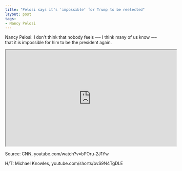 ```yaml
---
title: "Pelosi says it's 'impossible' for Trump to be reelected"
layout: post
tags:
- Nancy Pelosi
---
```


Nancy Pelosi: I don't think that nobody feels --- I think many of us know --- that it is impossible for him to be the president again.

<iframe width="560" height="315" src="https://www.youtube.com/embed/bPOru-2J1Yw?start=265&end=279" title="Pelosi says it's 'impossible' for Trump to be reelected" allow="accelerometer; autoplay; clipboard-write; encrypted-media; gyroscope; picture-in-picture; web-share" referrerpolicy="strict-origin-when-cross-origin" allowfullscreen></iframe>

Source: CNN, youtube.com/watch?v=bPOru-2J1Yw

H/T: Michael Knowles, youtube.com/shorts/bvS9N4TgDLE
